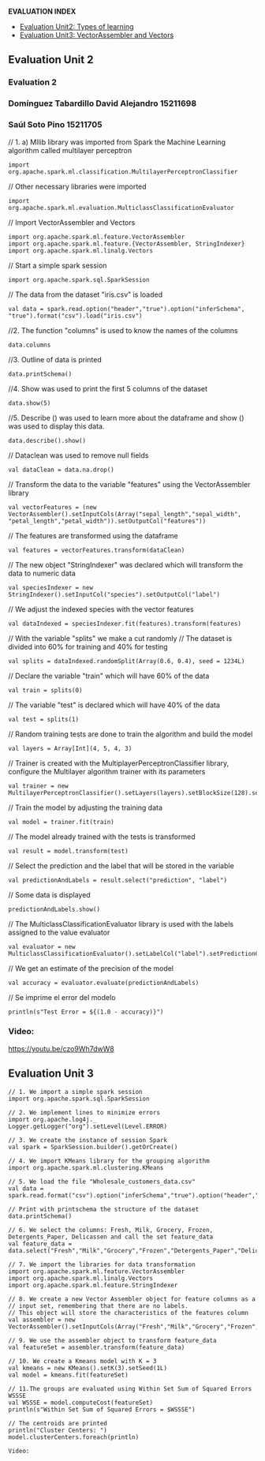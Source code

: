 **EVALUATION INDEX**

* [Evaluation Unit2: Types of learning](#eu2)
* [Evaluation Unit3: VectorAssembler and Vectors](#eu3)


<a name="eu2"></a>

## Evaluation Unit 2 


### Evaluation 2

### Domínguez Tabardillo David Alejandro 15211698
### Saúl Soto Pino 15211705

// 1. a) Mllib library was imported from Spark the Machine Learning algorithm called multilayer perceptron
```
import org.apache.spark.ml.classification.MultilayerPerceptronClassifier
```

// Other necessary libraries were imported
```
import org.apache.spark.ml.evaluation.MulticlassClassificationEvaluator
```

// Import VectorAssembler and Vectors
```
import org.apache.spark.ml.feature.VectorAssembler
import org.apache.spark.ml.feature.{VectorAssembler, StringIndexer}
import org.apache.spark.ml.linalg.Vectors
```

// Start a simple spark session
```
import org.apache.spark.sql.SparkSession
```

// The data from the dataset "iris.csv" is loaded
```
val data = spark.read.option("header","true").option("inferSchema", "true").format("csv").load("iris.csv")
```

//2. The function "columns" is used to know the names of the columns
```
data.columns
```

//3. Outline of data is printed
```
data.printSchema()
```

//4. Show was used to print the first 5 columns of the dataset
```
data.show(5)
```

//5. Describe () was used to learn more about the dataframe and show () was used to display this data.
```
data.describe().show()
```

// Dataclean was used to remove null fields
```
val dataClean = data.na.drop()
```

// Transform the data to the variable "features" using the VectorAssembler library
```
val vectorFeatures = (new VectorAssembler().setInputCols(Array("sepal_length","sepal_width", "petal_length","petal_width")).setOutputCol("features"))
```

// The features are transformed using the dataframe
```
val features = vectorFeatures.transform(dataClean)
```

// The new object "StringIndexer" was declared which will transform the data to numeric data
```
val speciesIndexer = new StringIndexer().setInputCol("species").setOutputCol("label")
```
// We adjust the indexed species with the vector features
```
val dataIndexed = speciesIndexer.fit(features).transform(features)
```

// With the variable "splits" we make a cut randomly
// The dataset is divided into 60% for training and 40% for testing
```
val splits = dataIndexed.randomSplit(Array(0.6, 0.4), seed = 1234L)
```

// Declare the variable "train" which will have 60% of the data
```
val train = splits(0)
```
// The variable "test" is declared which will have 40% of the data
```
val test = splits(1)
```
// Random training tests are done to train the algorithm and build the model
```
val layers = Array[Int](4, 5, 4, 3)
```

// Trainer is created with the MultiplayerPerceptronClassifier library, configure the Multilayer algorithm trainer with its parameters
```
val trainer = new MultilayerPerceptronClassifier().setLayers(layers).setBlockSize(128).setSeed(1234L).setMaxIter(100)
```
// Train the model by adjusting the training data
```
val model = trainer.fit(train)
```

// The model already trained with the tests is transformed
```
val result = model.transform(test)
```

// Select the prediction and the label that will be stored in the variable
```
val predictionAndLabels = result.select("prediction", "label")
```

// Some data is displayed
```
predictionAndLabels.show()
```

// The MulticlassClassificationEvaluator library is used with the labels assigned to the value evaluator
```
val evaluator = new MulticlassClassificationEvaluator().setLabelCol("label").setPredictionCol("prediction").setMetricName("accuracy")
```

// We get an estimate of the precision of the model
```
val accuracy = evaluator.evaluate(predictionAndLabels)
```
// Se imprime el error del modelo
```
println(s"Test Error = ${(1.0 - accuracy)}")
```

### Video: 
https://youtu.be/czo9Wh7dwW8


<a name="eu3"></a>

## Evaluation Unit 3
```
// 1. We import a simple spark session
import org.apache.spark.sql.SparkSession

// 2. We implement lines to minimize errors
import org.apache.log4j._
Logger.getLogger("org").setLevel(Level.ERROR)

// 3. We create the instance of session Spark
val spark = SparkSession.builder().getOrCreate()

// 4. We import KMeans library for the grouping algorithm
import org.apache.spark.ml.clustering.KMeans

// 5. We load the file "Wholesale_customers_data.csv"
val data = spark.read.format("csv").option("inferSchema","true").option("header","true").csv("Wholesale_customers_data.csv")

// Print with printschema the structure of the dataset
data.printSchema()

// 6. We select the columns: Fresh, Milk, Grocery, Frozen, Detergents_Paper, Delicassen and call the set feature_data
val feature_data = data.select("Fresh","Milk","Grocery","Frozen","Detergents_Paper","Delicassen")

// 7. We import the libraries for data transformation
import org.apache.spark.ml.feature.VectorAssembler
import org.apache.spark.ml.linalg.Vectors
import org.apache.spark.ml.feature.StringIndexer

// 8. We create a new Vector Assembler object for feature columns as a
// input set, remembering that there are no labels.
// This object will store the characteristics of the features column
val assembler = new VectorAssembler().setInputCols(Array("Fresh","Milk","Grocery","Frozen","Detergents_Paper","Delicassen")).setOutputCol("features")

// 9. We use the assembler object to transform feature_data
val featureSet = assembler.transform(feature_data)

// 10. We create a Kmeans model with K = 3
val kmeans = new KMeans().setK(3).setSeed(1L)
val model = kmeans.fit(featureSet)

// 11.The groups are evaluated using Within Set Sum of Squared Errors WSSSE
val WSSSE = model.computeCost(featureSet)
println(s"Within Set Sum of Squared Errors = $WSSSE")

// The centroids are printed
println("Cluster Centers: ")
model.clusterCenters.foreach(println)

Video:
```

